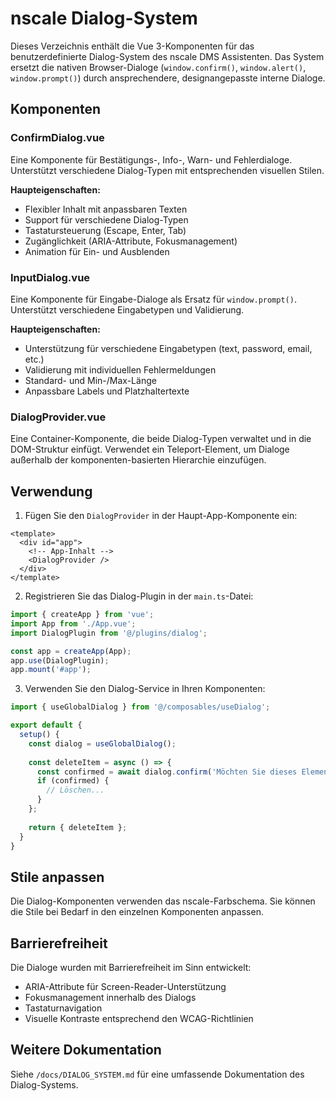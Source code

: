 # nscale Dialog-System

Dieses Verzeichnis enthält die Vue 3-Komponenten für das benutzerdefinierte Dialog-System des nscale DMS Assistenten. Das System ersetzt die nativen Browser-Dialoge (`window.confirm()`, `window.alert()`, `window.prompt()`) durch ansprechendere, designangepasste interne Dialoge.

## Komponenten

### ConfirmDialog.vue

Eine Komponente für Bestätigungs-, Info-, Warn- und Fehlerdialoge. Unterstützt verschiedene Dialog-Typen mit entsprechenden visuellen Stilen.

**Haupteigenschaften:**
- Flexibler Inhalt mit anpassbaren Texten
- Support für verschiedene Dialog-Typen
- Tastatursteuerung (Escape, Enter, Tab)
- Zugänglichkeit (ARIA-Attribute, Fokusmanagement)
- Animation für Ein- und Ausblenden

### InputDialog.vue

Eine Komponente für Eingabe-Dialoge als Ersatz für `window.prompt()`. Unterstützt verschiedene Eingabetypen und Validierung.

**Haupteigenschaften:**
- Unterstützung für verschiedene Eingabetypen (text, password, email, etc.)
- Validierung mit individuellen Fehlermeldungen
- Standard- und Min-/Max-Länge
- Anpassbare Labels und Platzhaltertexte

### DialogProvider.vue

Eine Container-Komponente, die beide Dialog-Typen verwaltet und in die DOM-Struktur einfügt. Verwendet ein Teleport-Element, um Dialoge außerhalb der komponenten-basierten Hierarchie einzufügen.

## Verwendung

1. Fügen Sie den `DialogProvider` in der Haupt-App-Komponente ein:

```vue
<template>
  <div id="app">
    <!-- App-Inhalt -->
    <DialogProvider />
  </div>
</template>
```

2. Registrieren Sie das Dialog-Plugin in der `main.ts`-Datei:

```typescript
import { createApp } from 'vue';
import App from './App.vue';
import DialogPlugin from '@/plugins/dialog';

const app = createApp(App);
app.use(DialogPlugin);
app.mount('#app');
```

3. Verwenden Sie den Dialog-Service in Ihren Komponenten:

```typescript
import { useGlobalDialog } from '@/composables/useDialog';

export default {
  setup() {
    const dialog = useGlobalDialog();
    
    const deleteItem = async () => {
      const confirmed = await dialog.confirm('Möchten Sie dieses Element löschen?');
      if (confirmed) {
        // Löschen...
      }
    };
    
    return { deleteItem };
  }
}
```

## Stile anpassen

Die Dialog-Komponenten verwenden das nscale-Farbschema. Sie können die Stile bei Bedarf in den einzelnen Komponenten anpassen.

## Barrierefreiheit

Die Dialoge wurden mit Barrierefreiheit im Sinn entwickelt:
- ARIA-Attribute für Screen-Reader-Unterstützung
- Fokusmanagement innerhalb des Dialogs
- Tastaturnavigation
- Visuelle Kontraste entsprechend den WCAG-Richtlinien

## Weitere Dokumentation

Siehe `/docs/DIALOG_SYSTEM.md` für eine umfassende Dokumentation des Dialog-Systems.